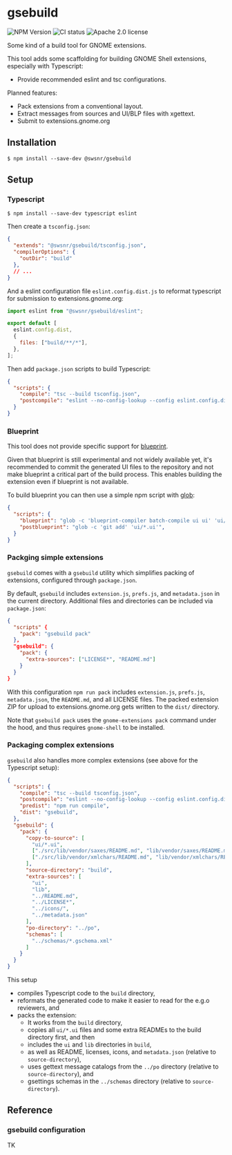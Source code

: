 # gsebuild

![NPM Version](https://img.shields.io/npm/v/%40swsnr%2Fgsebuild)
![CI status](https://img.shields.io/github/actions/workflow/status/swsnr/gsebuild/ci.yaml)
![Apache 2.0 license](https://img.shields.io/github/license/swsnr/gsebuild)

Some kind of a build tool for GNOME extensions.

This tool adds some scaffolding for building GNOME Shell extensions, especially
with Typescript:

- Provide recommended eslint and tsc configurations.

Planned features:

- Pack extensions from a conventional layout.
- Extract messages from sources and UI/BLP files with xgettext.
- Submit to extensions.gnome.org

## Installation

```console
$ npm install --save-dev @swsnr/gsebuild
```

## Setup

### Typescript

```console
$ npm install --save-dev typescript eslint
```

Then create a `tsconfig.json`:

```json
{
  "extends": "@swsnr/gsebuild/tsconfig.json",
  "compilerOptions": {
    "outDir": "build"
  },
  // ...
}
```

And a eslint configuration file `eslint.config.dist.js` to reformat typescript
for submission to extensions.gnome.org:

```javascript
import eslint from "@swsnr/gsebuild/eslint";

export default [
  eslint.config.dist,
  {
    files: ["build/**/*"],
  },
];
```

Then add `package.json` scripts to build Typescript:

```json
{
  "scripts": {
    "compile": "tsc --build tsconfig.json",
    "postcompile": "eslint --no-config-lookup --config eslint.config.dist.js --quiet --fix ."
  }
}
```

### Blueprint

This tool does not provide specific support for [blueprint](https://jwestman.pages.gitlab.gnome.org/blueprint-compiler/).

Given that blueprint is still experimental and not widely available yet, it's
recommended to commit the generated UI files to the repository and not make
blueprint a critical part of the build process.  This enables building the
extension even if blueprint is not available.

To build blueprint you can then use a simple npm script with [glob](https://www.npmjs.com/package/glob):

```json
{
  "scripts": {
    "blueprint": "glob -c 'blueprint-compiler batch-compile ui ui' 'ui/*.blp'",
    "postblueprint": "glob -c 'git add' 'ui/*.ui'",
  }
}
```


### Packging simple extensions

`gsebuild` comes with a `gsebuild` utility which simplifies packing of extensions, configured through `package.json`.

By default, `gsebuild` includes `extension.js`, `prefs.js`, and `metadata.json` in the current directory.
Additional files and directories can be included via `package.json`:

```json
{
  "scripts" {
    "pack": "gsebuild pack"
  },
  "gsebuild": {
    "pack": {
      "extra-sources": ["LICENSE*", "README.md"]
    }
  }
}
```

With this configuration `npm run pack` includes `extension.js`, `prefs.js`, `metadata.json`, the `README.md`, and all LICENSE files.
The packed extension ZIP for upload to extensions.gnome.org gets written to the `dist/` directory.

Note that `gsebuild pack` uses the `gnome-extensions pack` command under the hood, and thus requires `gnome-shell` to be installed.

### Packaging complex extensions

`gsebuild` also handles more complex extensions (see above for the Typescript setup):

```json
{
  "scripts": {
    "compile": "tsc --build tsconfig.json",
    "postcompile": "eslint --no-config-lookup --config eslint.config.dist.js --quiet --fix .",
    "predist": "npm run compile",
    "dist": "gsebuild",
  },
  "gsebuild": {
    "pack": {
      "copy-to-source": [
        "ui/*.ui",
        ["./src/lib/vendor/saxes/README.md", "lib/vendor/saxes/README.md"],
        ["./src/lib/vendor/xmlchars/README.md", "lib/vendor/xmlchars/README.md"]
      ],
      "source-directory": "build",
      "extra-sources": [
        "ui",
        "lib",
        "../README.md",
        "../LICENSE*",
        "../icons/",
        "../metadata.json"
      ],
      "po-directory": "../po",
      "schemas": [
        "../schemas/*.gschema.xml"
      ]
    }
  }
}
```

This setup

- compiles Typescript code to the `build` directory,
- reformats the generated code to make it easier to read for the e.g.o reviewers, and
- packs the extension:
  - It works from the `build` directory,
  - copies all `ui/*.ui` files and some extra READMEs to the build directory first, and then
  - includes the `ui` and `lib` directories in `build`,
  - as well as README, licenses, icons, and `metadata.json` (relative to `source-directory`),
  - uses gettext message catalogs from the `../po` directory (relative to `source-directory`), and
  - gsettings schemas in the `../schemas` directory (relative to `source-directory`).

## Reference

### gsebuild configuration

TK
